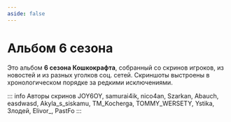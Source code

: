 ```yaml
---
aside: false
---
```


# Альбом 6 сезона

Это альбом **6 сезона Кошкокрафта**, собранный со скринов игроков, из новостей и из разных уголков соц. сетей. Скриншоты выстроены в хронологическом порядке за редкими исключениями.

::: info Авторы скринов
JOY6OY, samurai4ik, nico4an, Szarkan, Abauch, easdwasd, Akyla_s_siskamu, TM_Kocherga, TOMMY_WERSETY, Ystika, Злодей, Elivor_, PastFo
::: 

<Album season="6season" />